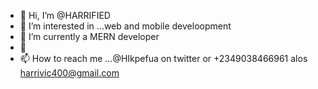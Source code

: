- 👋 Hi, I’m @HARRIFIED
- 👀 I’m interested in ...web and mobile develoopment
- 🌱 I’m currently a MERN developer
- 💞️ 
- 📫 How to reach me ...@HIkpefua on twitter or +2349038466961 alos harrivic400@gmail.com

<!---
HARRIFIED/HARRIFIED is a ✨ special ✨ repository because its `README.md` (this file) appears on your GitHub profile.
You can click the Preview link to take a look at your changes.
--->
